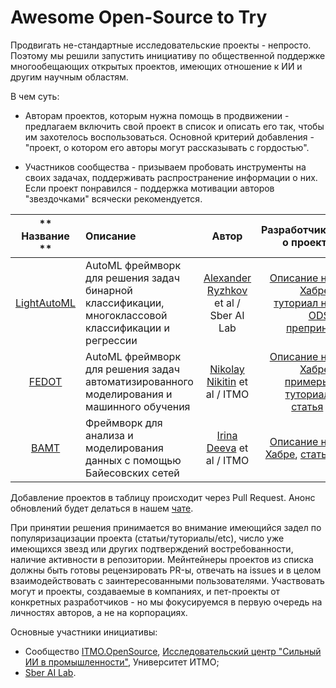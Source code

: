 # Awesome Open-Source to Try

Продвигать не-стандартные исследовательские проекты - непросто.
Поэтому мы решили запустить инициативу по общественной поддержке многообещающих открытых проектов,
имеющих отношение к ИИ и другим научным областям.

В чем суть:
- Авторам проектов, которым нужна помощь в продвижении - предлагаем включить свой проект в список и описать его так, чтобы им захотелось воспользоваться.
Основной критерий добавления - "проект, о котором его авторы могут рассказывать с гордостью".

- Участников сообщества - призываем пробовать инструменты на своих задачах, поддерживать распространение информации о них.
Если проект понравился - поддержка мотивации авторов "звездочками" всячески рекомендуется.

| **  **Название**                                           ** | **Описание**                                                                                        |   **Автор**                                                              |   **Разработчики о проекте**                                                                                                                                                                                         | **Пользователи о проекте**                                                                                                                                                     |   **Где обсудить**                                                                               |   **                                                                                 Stars                                                                                 **   |
| :-----------------------------------------------------------: | :-------------------------------------------------------------------------------------------------- | :----------------------------------------------------------------------: | -------------------------------------------------------------------------------------------------------------------------------------------------------------------------------------------------------------------: | :----------------------------------------------------------------------------------------------------------------------------------------------------------------------------- | -----------------------------------------------------------------------------------------------: | :-----------------------------------------------------------------------------------------------------------------------------------------------------------------------------: |
| [LightAutoML](https://github.com/sb-ai-lab/LightAutoML)       | AutoML фреймворк для решения задач бинарной классификации, многоклассовой классификации и регрессии | [Alexander Ryzhkov](https://github.com/alexmryzhkov) et al / Sber AI Lab | [Описание на Хабре](https://habr.com/ru/companies/sberbank/articles/771760/), [туториал на ODS](https://ods.ai/tracks/automl-course-part1), [препринт](https://arxiv.org/abs/2109\.01528)                            | [Kaggle](https://www.kaggle.com/competitions/playground-series-s4e5/discussion/500700)                                                                                         | [Канал](https://t.me/lightautoml), [чат](https://t.me/joinchat/sp8P7sdAqaU0YmRi)                 |  <img src="https://img.shields.io/github/stars/sb-ai-lab/LightAutoML?style=for-the-badge&logoColor=black&logoSize=auto&label=%20&color=white" width="240" height="60"> |
| [FEDOT](https://github.com/aimclub/FEDOT)                     | AutoML фреймворк для решения задач автоматизированного моделирования и машинного обучения           | [Nikolay Nikitin](https://github.com/nicl-nno) et al / ITMO              | [Описание на Хабре](https://habr.com/ru/companies/spbifmo/articles/558450/), [примеры](https://habr.com/ru/users/itmo*nsslab/publications/articles/), [туториал](https://habr.com/ru/companies/vk/articles/703474/), [статья](https://doi.org/10\.1016/j.future.2021.08.022)     * | [Post](https://www.analyticsvidhya.com/blog/2021/12/stress-detection-using-automl-fedot-framework/), [paper](https://link.springer.com/chapter/10.1007/978-3-031-16474-3_45) | [Канал](https://t.me/NSSgroup), [чат](https://t.me/FEDOThhelpdesk)                               |  <img src="https://img.shields.io/github/stars/aimclub/FEDOT?style=for-the-badge&logoColor=black&logoSize=auto&label=%20&color=white" width="240" height="60">        |
| [BAMT](https://github.com/aimclub/BAMT)                       | Фреймворк для анализа и моделирования данных с помощью Байесовских сетей                            | [Irina Deeva](https://github.com/Anaxagor) et al / ITMO                  | [Описание на Хабре](https://habr.com/ru/companies/spbifmo/articles/566842/), [статья](https://www.mdpi.com/2227-7390/11/2/343)                                                                                       | -                                                                                                                                                                              | [Канал](https://t.me/NSSgroup)                                                                   | <img src="https://img.shields.io/github/stars/aimclub/BAMT?style=for-the-badge&logoColor=black&logoSize=auto&label=%20&color=white" width="240" height="60">                 |

Добавление проектов в таблицу происходит через Pull Request. Анонс обновлений будет делаться в  нашем [чате](https://t.me/itmo_opensource).

При принятии решения принимается во внимание имеющийся задел по популяризацизации проекта (статьи/туториалы/etc), 
число уже имеющихся звезд или других подтверждений востребованности, наличие активности в репозитории. Мейнтейнеры проектов из списка должны быть готовы рецензировать PR-ы, отвечать на issues и в целом взаимодействовать с заинтересованными пользователями.
Участвовать могут и проекты, создаваемые в компаниях, и пет-проекты от конкретных разработчиков - но мы фокусируемся в первую очередь на личностях авторов, а не на корпорациях.

Основные участники инициативы:

- Сообщество [ITMO.OpenSource](https://ods.ai/hubs/opensource_itmo), [Исследовательский центр "Сильный ИИ в промышленности"](https://aim.club/),
  Университет ИТМО;
- [Sber AI Lab](https://sberlabs.com/laboratories/sber-ai-lab).